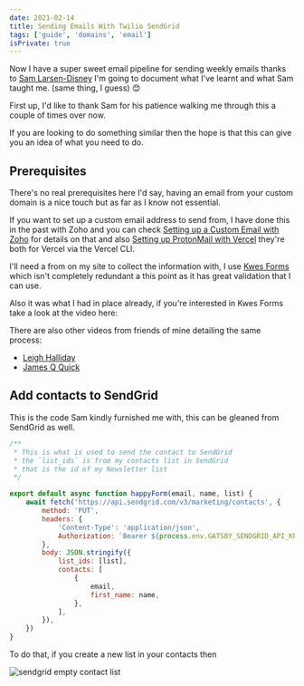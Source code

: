 ```yaml
---
date: 2021-02-14
title: Sending Emails With Twilio SendGrid
tags: ['guide', 'domains', 'email']
isPrivate: true
---
```


<script>
  import { YouTube } from 'sveltekit-embed'
</script>

Now I have a super sweet email pipeline for sending weekly emails
thanks to [Sam Larsen-Disney] I'm going to document what I've learnt and
what Sam taught me. (same thing, I guess) 😊

First up, I'd like to thank Sam for his patience walking me through
this a couple of times over now.

If you are looking to do something similar then the hope is that this
can give you an idea of what you need to do.

## Prerequisites

There's no real prerequisites here I'd say, having an email from your
custom domain is a nice touch but as far as I know not essential.

If you want to set up a custom email address to send from, I have done
this in the past with Zoho and you can check [Setting up a
Custom Email with Zoho] for details on that and also [Setting
up ProtonMail with Vercel] they're both for Vercel via the Vercel CLI.

<!-- cSpell:ignore kwes -->

I'll need a from on my site to collect the information with, I use
[Kwes Forms] which isn't completely redundant a this point as it has great
validation that I can use.

Also it was what I had in place already, if you're interested in Kwes
Forms take a look at the video here:

<YouTube youTubeId="ZSFn1lnlAZw" />

There are also other videos from friends of mine detailing the same
process:

- [Leigh Halliday]
- [James Q Quick]

## Add contacts to SendGrid

This is the code Sam kindly furnished me with, this can be gleaned
from SendGrid as well.

```js
/**
 * This is what is used to send the contact to SendGrid
 * the `list_ids` is from my contacts list in SendGrid
 * that is the id of my Newsletter list
 */

export default async function happyForm(email, name, list) {
	await fetch('https://api.sendgrid.com/v3/marketing/contacts', {
		method: 'PUT',
		headers: {
			'Content-Type': 'application/json',
			Authorization: `Bearer ${process.env.GATSBY_SENDGRID_API_KEY}`,
		},
		body: JSON.stringify({
			list_ids: [list],
			contacts: [
				{
					email,
					first_name: name,
				},
			],
		}),
	})
}
```

To do that, if you create a new list in your contacts then

![sendgrid empty contact list]

<!-- Links -->

[setting up a custom email with zoho]:
	https://scottspence.com/posts/custom-email-domain-with-now/
[sam larsen-disney]: https://twitter.com/SamLarsenDisney
[newsletter]: https://scottspence.com/newsletter
[leigh halliday]: https://www.youtube.com/watch?v=gK7KKswOnOQ
[james q quick]: https://www.youtube.com/watch?v=7HVM3HPhlTw
[kwes forms]: https://kwes.io/
[setting up protonmail with vercel]:
	https://scottspence.com/posts/setting-up-proton-mail-with-vercel/

<!-- Images -->

[sendgrid empty contact list]:
	https://res.cloudinary.com/defkmsrpw/image/upload/q_auto,f_auto/v1614858538/scottspence.com/sendgrid-empty-contact-list-73204f3ecdb25d07f4bedfb3be6b6434.png
